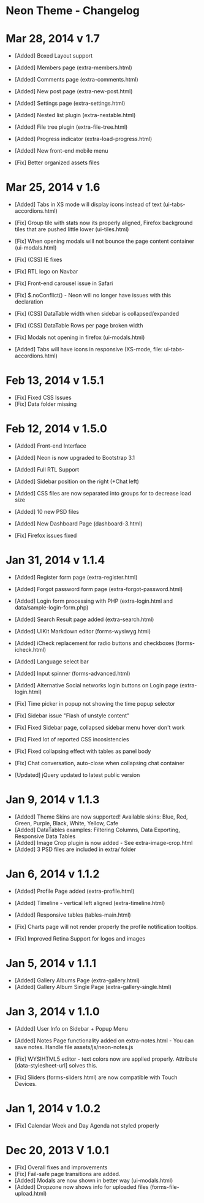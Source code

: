 Neon Theme - Changelog
====================

# Mar 28, 2014 v 1.7

* [Added] Boxed Layout support
* [Added] Members page (extra-members.html)
* [Added] Comments page (extra-comments.html)
* [Added] New post page (extra-new-post.html)
* [Added] Settings page (extra-settings.html)
* [Added] Nested list plugin (extra-nestable.html)
* [Added] File tree plugin (extra-file-tree.html)
* [Added] Progress indicator (extra-load-progress.html)
* [Added] New front-end mobile menu

* [Fix] Better organized assets files


# Mar 25, 2014 v 1.6

* [Added] Tabs in XS mode will display icons instead of text (ui-tabs-accordions.html)

* [Fix] Group tile with stats now its properly aligned, Firefox background tiles that are pushed little lower (ui-tiles.html)
* [Fix] When opening modals will not bounce the page content container (ui-modals.html)
* [Fix] (CSS) IE fixes
* [Fix] RTL logo on Navbar
* [Fix] Front-end carousel issue in Safari
* [Fix] $.noConflict() - Neon will no longer have issues with this declaration
* [Fix] (CSS) DataTable width when sidebar is collapsed/expanded
* [Fix] (CSS) DataTable Rows per page broken width
* [Fix] Modals not opening in firefox (ui-modals.html)

* [Added] Tabs will have icons in responsive (XS-mode, file: ui-tabs-accordions.html)


# Feb 13, 2014 v 1.5.1

* [Fix] Fixed CSS Issues
* [Fix] Data folder missing


# Feb 12, 2014 v 1.5.0

* [Added] Front-end Interface
* [Added] Neon is now upgraded to Bootstrap 3.1
* [Added] Full RTL Support
* [Added] Sidebar position on the right (+Chat left)
* [Added] CSS files are now separated into groups for to decrease load size
* [Added] 10 new PSD files
* [Added] New Dashboard Page (dashboard-3.html)

* [Fix] Firefox issues fixed


# Jan 31, 2014 v 1.1.4

* [Added] Register form page (extra-register.html)
* [Added] Forgot password form page (extra-forgot-password.html)
* [Added] Login form processing with PHP (extra-login.html and data/sample-login-form.php)
* [Added] Search Result page added (extra-search.html)
* [Added] UIKit Markdown editor (forms-wysiwyg.html)
* [Added] iCheck replacement for radio buttons and checkboxes (forms-icheck.html)
* [Added] Language select bar
* [Added] Input spinner (forms-advanced.html)
* [Added] Alternative Social networks login buttons on Login page (extra-login.html)

* [Fix] Time picker in popup not showing the time popup selector
* [Fix] Sidebar issue "Flash of unstyle content"
* [Fix] Fixed Sidebar page, collapsed sidebar menu hover don't work
* [Fix] Fixed lot of reported CSS incosistencies
* [Fix] Fixed collapsing effect with tables as panel body
* [Fix] Chat conversation, auto-close when collapsing chat container

* [Updated] jQuery updated to latest public version


# Jan 9, 2014 v 1.1.3

* [Added] Theme Skins are now supported! Available skins: Blue, Red, Green, Purple, Black, White, Yellow, Cafe
* [Added] DataTables examples: Filtering Columns, Data Exporting, Responsive Data Tables
* [Added] Image Crop plugin is now added - See extra-image-crop.html
* [Added] 3 PSD files are included in extra/ folder


# Jan 6, 2014 v 1.1.2

* [Added] Profile Page added (extra-profile.html)
* [Added] Timeline - vertical left aligned (extra-timeline.html)
* [Added] Responsive tables (tables-main.html)

* [Fix] Charts page will not render properly the profile notification tooltips.
* [Fix] Improved Retina Support for logos and images


# Jan 5, 2014 v 1.1.1

* [Added] Gallery Albums Page (extra-gallery.html)
* [Added] Gallery Album Single Page (extra-gallery-single.html)


# Jan 3, 2014 v 1.1.0

* [Added] User Info on Sidebar + Popup Menu
* [Added] Notes Page functionality added on extra-notes.html - You can save notes. Handle file assets/js/neon-notes.js

* [Fix] WYSIHTML5 editor - text colors now are applied properly. Attribute [data-stylesheet-url] solves this.
* [Fix] Sliders (forms-sliders.html) are now compatible with Touch Devices.


# Jan 1, 2014 v 1.0.2

* [Fix] Calendar Week and Day Agenda not styled properly


# Dec 20, 2013	V 1.0.1

* [Fix] Overall fixes and improvements
* [Fix] Fail-safe page transitions are added.
* [Added] Modals are now shown in better way (ui-modals.html)
* [Added] Dropzone now shows info for uploaded files (forms-file-upload.html)